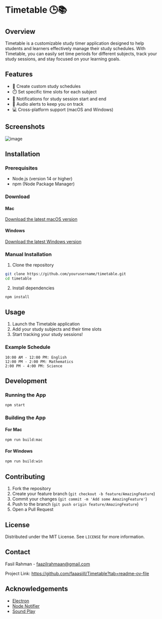 # Timetable 🕒📚

## Overview

Timetable is a customizable study timer application designed to help students and learners effectively manage their study schedules. With Timetable, you can easily set time periods for different subjects, track your study sessions, and stay focused on your learning goals.

## Features

- 📅 Create custom study schedules
- ⏱️ Set specific time slots for each subject
- 🔔 Notifications for study session start and end
- 🎵 Audio alerts to keep you on track
- 💻 Cross-platform support (macOS and Windows)

## Screenshots

![image](https://github.com/user-attachments/assets/31deb428-7415-47c8-b5ca-3402796aa994)


## Installation

### Prerequisites

- Node.js (version 14 or higher)
- npm (Node Package Manager)

### Download

#### Mac
[Download the latest macOS version](link-to-mac-release)

#### Windows
[Download the latest Windows version](link-to-windows-release)

### Manual Installation

1. Clone the repository
```bash
git clone https://github.com/yourusername/timetable.git
cd timetable
```

2. Install dependencies
```bash
npm install
```

## Usage

1. Launch the Timetable application
2. Add your study subjects and their time slots
3. Start tracking your study sessions!

### Example Schedule

```
10:00 AM - 12:00 PM: English
12:00 PM - 2:00 PM: Mathematics
2:00 PM - 4:00 PM: Science
```

## Development

### Running the App

```bash
npm start
```

### Building the App

#### For Mac
```bash
npm run build:mac
```

#### For Windows
```bash
npm run build:win
```

## Contributing

1. Fork the repository
2. Create your feature branch (`git checkout -b feature/AmazingFeature`)
3. Commit your changes (`git commit -m 'Add some AmazingFeature'`)
4. Push to the branch (`git push origin feature/AmazingFeature`)
5. Open a Pull Request

## License

Distributed under the MIT License. See `LICENSE` for more information.

## Contact

Fasil Rahman - faazilrahmaan@gmail.com

Project Link: https://github.com/faaasiill/Timetable?tab=readme-ov-file

## Acknowledgements

- [Electron](https://www.electronjs.org/)
- [Node Notifier](https://www.npmjs.com/package/node-notifier)
- [Sound Play](https://www.npmjs.com/package/sound-play)
